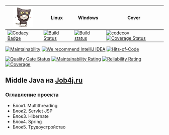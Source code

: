 | <img src="/logo.png" width="64px" height="64px"/>                                                                                                                                                                                                                | Linux                                                                                                                     | Windows                                                                                                                                                                  | Cover                                                                                                                                                                                                                                                                   |
|------------------------------------------------------------------------------------------------------------------------------------------------------------------------------------------------------------------------------------------------------------------|---------------------------------------------------------------------------------------------------------------------------|--------------------------------------------------------------------------------------------------------------------------------------------------------------------------|-------------------------------------------------------------------------------------------------------------------------------------------------------------------------------------------------------------------------------------------------------------------------|
| [![Codacy Badge](https://api.codacy.com/project/badge/Grade/5ce191db70664da891fa68fdfc06f281)](https://www.codacy.com/manual/mi1qw/-job4j_design?utm_source=github.com&amp;utm_medium=referral&amp;utm_content=mi1qw/-job4j_design&amp;utm_campaign=Badge_Grade) | [![Build Status](https://travis-ci.org/mi1qw/-job4j_design.svg?branch=master)](https://travis-ci.org/mi1qw/-job4j_design) | [![Build status](https://ci.appveyor.com/api/projects/status/k069njiomj0nnjrg/branch/master?svg=true)](https://ci.appveyor.com/project/mi1qw/job4j-design/branch/master) | [![codecov](https://codecov.io/gh/mi1qw/-job4j_design/branch/master/graph/badge.svg)](https://codecov.io/gh/mi1qw/-job4j_design) [![Coverage Status](https://coveralls.io/repos/github/mi1qw/-job4j_design/badge.svg)](https://coveralls.io/github/mi1qw/-job4j_design) |

[![Maintainability](https://api.codeclimate.com/v1/badges/616e74ff0207a4d0e6cb/maintainability)](https://codeclimate.com/github/mi1qw/-job4j_design/maintainability)
[![We recommend IntelliJ IDEA](https://www.elegantobjects.org/intellij-idea.svg)](https://www.jetbrains.com/idea/)
[![Hits-of-Code](https://hitsofcode.com/github/mi1qw/-job4j_design)](https://hitsofcode.com/view/github/mi1qw/-job4j_design)

[![Quality Gate Status](https://sonarcloud.io/api/project_badges/measure?project=ru.job4j%3Atracker&metric=alert_status)](https://sonarcloud.io/dashboard?id=ru.job4j%3Atracker)
[![Maintainability Rating](https://sonarcloud.io/api/project_badges/measure?project=ru.job4j%3Atracker&metric=sqale_rating)](https://sonarcloud.io/dashboard?id=ru.job4j%3Atracker)
[![Reliability Rating](https://sonarcloud.io/api/project_badges/measure?project=ru.job4j%3Atracker&metric=reliability_rating)](https://sonarcloud.io/dashboard?id=ru.job4j%3Atracker)
[![Coverage](https://sonarcloud.io/api/project_badges/measure?project=ru.job4j%3Atracker&metric=coverage)](https://sonarcloud.io/dashboard?id=ru.job4j%3Atracker)

## Middle Java на [Job4j.ru](http://Job4j.ru)

### Оглавление проекта

+   Блок1. Multithreading
+   Блок2. Servlet JSP
+   Блок3. Hibernate
+   Блок4. Spring
+   Блок5. Трудоустройство
